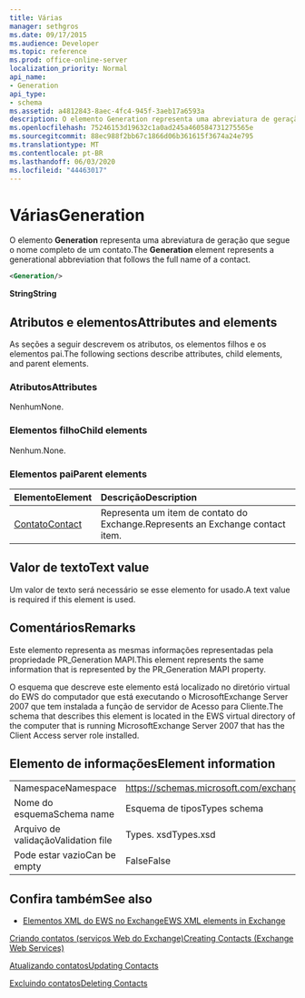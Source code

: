 ```yaml
---
title: Várias
manager: sethgros
ms.date: 09/17/2015
ms.audience: Developer
ms.topic: reference
ms.prod: office-online-server
localization_priority: Normal
api_name:
- Generation
api_type:
- schema
ms.assetid: a4812843-8aec-4fc4-945f-3aeb17a6593a
description: O elemento Generation representa uma abreviatura de geração que segue o nome completo de um contato.
ms.openlocfilehash: 75246153d19632c1a0ad245a460584731275565e
ms.sourcegitcommit: 88ec988f2bb67c1866d06b361615f3674a24e795
ms.translationtype: MT
ms.contentlocale: pt-BR
ms.lasthandoff: 06/03/2020
ms.locfileid: "44463017"
---
```

# <a name="generation"></a><span data-ttu-id="ec80c-103">Várias</span><span class="sxs-lookup"><span data-stu-id="ec80c-103">Generation</span></span>

<span data-ttu-id="ec80c-104">O elemento **Generation** representa uma abreviatura de geração que segue o nome completo de um contato.</span><span class="sxs-lookup"><span data-stu-id="ec80c-104">The **Generation** element represents a generational abbreviation that follows the full name of a contact.</span></span> 
  
```xml
<Generation/>
```

 <span data-ttu-id="ec80c-105">**String**</span><span class="sxs-lookup"><span data-stu-id="ec80c-105">**String**</span></span>
## <a name="attributes-and-elements"></a><span data-ttu-id="ec80c-106">Atributos e elementos</span><span class="sxs-lookup"><span data-stu-id="ec80c-106">Attributes and elements</span></span>

<span data-ttu-id="ec80c-107">As seções a seguir descrevem os atributos, os elementos filhos e os elementos pai.</span><span class="sxs-lookup"><span data-stu-id="ec80c-107">The following sections describe attributes, child elements, and parent elements.</span></span>
  
### <a name="attributes"></a><span data-ttu-id="ec80c-108">Atributos</span><span class="sxs-lookup"><span data-stu-id="ec80c-108">Attributes</span></span>

<span data-ttu-id="ec80c-109">Nenhum</span><span class="sxs-lookup"><span data-stu-id="ec80c-109">None.</span></span>
  
### <a name="child-elements"></a><span data-ttu-id="ec80c-110">Elementos filho</span><span class="sxs-lookup"><span data-stu-id="ec80c-110">Child elements</span></span>

<span data-ttu-id="ec80c-111">Nenhum.</span><span class="sxs-lookup"><span data-stu-id="ec80c-111">None.</span></span>
  
### <a name="parent-elements"></a><span data-ttu-id="ec80c-112">Elementos pai</span><span class="sxs-lookup"><span data-stu-id="ec80c-112">Parent elements</span></span>

|<span data-ttu-id="ec80c-113">**Elemento**</span><span class="sxs-lookup"><span data-stu-id="ec80c-113">**Element**</span></span>|<span data-ttu-id="ec80c-114">**Descrição**</span><span class="sxs-lookup"><span data-stu-id="ec80c-114">**Description**</span></span>|
|:-----|:-----|
|[<span data-ttu-id="ec80c-115">Contato</span><span class="sxs-lookup"><span data-stu-id="ec80c-115">Contact</span></span>](contact.md) <br/> |<span data-ttu-id="ec80c-116">Representa um item de contato do Exchange.</span><span class="sxs-lookup"><span data-stu-id="ec80c-116">Represents an Exchange contact item.</span></span>  <br/> |
   
## <a name="text-value"></a><span data-ttu-id="ec80c-117">Valor de texto</span><span class="sxs-lookup"><span data-stu-id="ec80c-117">Text value</span></span>

<span data-ttu-id="ec80c-118">Um valor de texto será necessário se esse elemento for usado.</span><span class="sxs-lookup"><span data-stu-id="ec80c-118">A text value is required if this element is used.</span></span>
  
## <a name="remarks"></a><span data-ttu-id="ec80c-119">Comentários</span><span class="sxs-lookup"><span data-stu-id="ec80c-119">Remarks</span></span>

<span data-ttu-id="ec80c-120">Este elemento representa as mesmas informações representadas pela propriedade PR_Generation MAPI.</span><span class="sxs-lookup"><span data-stu-id="ec80c-120">This element represents the same information that is represented by the PR_Generation MAPI property.</span></span>
  
<span data-ttu-id="ec80c-121">O esquema que descreve este elemento está localizado no diretório virtual do EWS do computador que está executando o MicrosoftExchange Server 2007 que tem instalada a função de servidor de Acesso para Cliente.</span><span class="sxs-lookup"><span data-stu-id="ec80c-121">The schema that describes this element is located in the EWS virtual directory of the computer that is running MicrosoftExchange Server 2007 that has the Client Access server role installed.</span></span>
  
## <a name="element-information"></a><span data-ttu-id="ec80c-122">Elemento de informações</span><span class="sxs-lookup"><span data-stu-id="ec80c-122">Element information</span></span>

|||
|:-----|:-----|
|<span data-ttu-id="ec80c-123">Namespace</span><span class="sxs-lookup"><span data-stu-id="ec80c-123">Namespace</span></span>  <br/> |https://schemas.microsoft.com/exchange/services/2006/types  <br/> |
|<span data-ttu-id="ec80c-124">Nome do esquema</span><span class="sxs-lookup"><span data-stu-id="ec80c-124">Schema name</span></span>  <br/> |<span data-ttu-id="ec80c-125">Esquema de tipos</span><span class="sxs-lookup"><span data-stu-id="ec80c-125">Types schema</span></span>  <br/> |
|<span data-ttu-id="ec80c-126">Arquivo de validação</span><span class="sxs-lookup"><span data-stu-id="ec80c-126">Validation file</span></span>  <br/> |<span data-ttu-id="ec80c-127">Types. xsd</span><span class="sxs-lookup"><span data-stu-id="ec80c-127">Types.xsd</span></span>  <br/> |
|<span data-ttu-id="ec80c-128">Pode estar vazio</span><span class="sxs-lookup"><span data-stu-id="ec80c-128">Can be empty</span></span>  <br/> |<span data-ttu-id="ec80c-129">False</span><span class="sxs-lookup"><span data-stu-id="ec80c-129">False</span></span>  <br/> |
   
## <a name="see-also"></a><span data-ttu-id="ec80c-130">Confira também</span><span class="sxs-lookup"><span data-stu-id="ec80c-130">See also</span></span>



- [<span data-ttu-id="ec80c-131">Elementos XML do EWS no Exchange</span><span class="sxs-lookup"><span data-stu-id="ec80c-131">EWS XML elements in Exchange</span></span>](ews-xml-elements-in-exchange.md)


[<span data-ttu-id="ec80c-132">Criando contatos (serviços Web do Exchange)</span><span class="sxs-lookup"><span data-stu-id="ec80c-132">Creating Contacts (Exchange Web Services)</span></span>](https://msdn.microsoft.com/library/4845917e-70d1-481c-bbd7-011ec6571789%28Office.15%29.aspx)
  
[<span data-ttu-id="ec80c-133">Atualizando contatos</span><span class="sxs-lookup"><span data-stu-id="ec80c-133">Updating Contacts</span></span>](https://msdn.microsoft.com/library/9a865953-b94a-4229-b632-2dee433314be%28Office.15%29.aspx)
  
[<span data-ttu-id="ec80c-134">Excluindo contatos</span><span class="sxs-lookup"><span data-stu-id="ec80c-134">Deleting Contacts</span></span>](https://msdn.microsoft.com/library/fcc3dc84-cd3e-455e-a1a7-ae6921c9b588%28Office.15%29.aspx)

